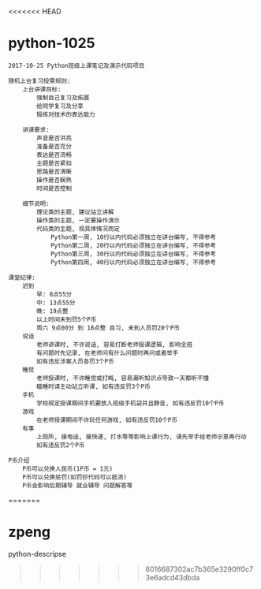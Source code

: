 <<<<<<< HEAD
# python-1025
    2017-10-25 Python班级上课笔记及演示代码项目

    随机上台复习投票规则:
        上台讲课目标:
            强制自己复习及拓展
            给同学复习及分享
            锻练对技术的表达能力

        讲课要求:
            声音是否洪亮
            准备是否充分
            表达是否流畅
            主题是否紧扣
            思路是否清晰
            操作是否娴熟
            时间是否控制

        细节说明:
            理论类的主题, 建议站立讲解
            操作类的主题, 一定要操作演示
            代码类的主题, 视具体情况而定
                Python第一周, 10行以内代码必须独立在讲台编写, 不得参考
                Python第二周, 20行以内代码必须独立在讲台编写, 不得参考
                Python第三周, 30行以内代码必须独立在讲台编写, 不得参考
                Python第四周, 40行以内代码必须独立在讲台编写, 不得参考

    课堂纪律:
        迟到
            早: 8点55分
            中: 13点55分
            晚: 19点整
            以上时间未到罚5个P币
            周六 9点00分 到 18点整 自习, 未到人员罚20个P币
        说话
            老师讲课时, 不许说话, 容易打断老师授课逻辑, 影响全班
            有问题时先记录, 在老师问有什么问题时再问或者举手
            如有违反涉案人员各罚3个P币
        睡觉
            老师授课时, 不许睡觉或打盹, 容易漏听知识点导致一天都听不懂
            瞌睡时请主动站立听课, 如有违反罚3个P币
        手机
            学校规定授课期间手机要放入班级手机袋并且静音, 如有违反罚10个P币
        游戏
            在老师授课期间不许玩任何游戏, 如有违反罚10个P币
        有事
            上厕所, 接电话, 接快递, 打水等等影响上课行为, 请先举手给老师示意再行动
            如有违反罚2个P币

    P币介绍
        P币可以兑换人民币(1P币 = 1元)
        P币可以兑换惩罚(如罚抄代码可以抵消)
        P币会影响后期辅导 就业辅导 问题解答等

=======
# zpeng
python-descripse
>>>>>>> 6016687302ac7b365e3290ff0c73e6adcd43dbda
